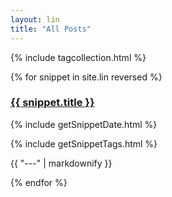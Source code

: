 ```yaml
---
layout: lin
title: "All Posts"
---
```

<!--To access the list variable tags from tagcollection.html-->
{% include tagcollection.html %}
<body>

<!--reversed to order put the most recent post first-->
{% for snippet in site.lin reversed %}
<h3>
    <a href="{{ snippet.url }}">
      {{ snippet.title }}
      <!--{{ snippet.tags }}-->
    </a>
</h3>

<!--get date from  snippet-->
{% include getSnippetDate.html %}
<!--get taglist from  snippet-->
{% include getSnippetTags.html %}

<!--<p>{{ snippet.content  | markdownify }}</p>-->
<!--<p>{{ snippet.content | truncatewords:100 | markdownify }}</p>-->
<p>{{ "---" | markdownify }}</p>
{% endfor %}



</body>

